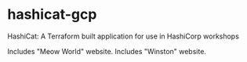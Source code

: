 # hashicat-gcp
HashiCat: A Terraform built application for use in HashiCorp workshops

Includes "Meow World" website.
Includes "Winston" website.
